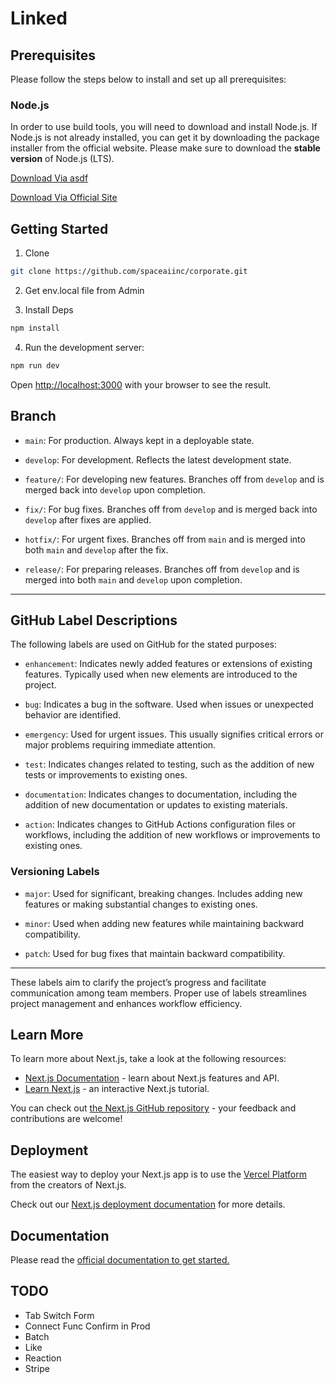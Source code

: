 # Linked

## Prerequisites

Please follow the steps below to install and set up all prerequisites:

### Node.js

In order to use build tools, you will need to download and install Node.js. If Node.js is not already installed, you can get it by downloading the package installer from the official website. Please make sure to download the **stable version** of Node.js (LTS).

[Download Via asdf](https://github.com/asdf-vm/asdf-nodejs)

[Download Via Official Site](https://nodejs.org/)

## Getting Started

1. Clone

```bash
git clone https://github.com/spaceaiinc/corporate.git
```

2. Get env.local file from Admin

3. Install Deps

```bash
npm install
```

4. Run the development server:

```bash
npm run dev
```

Open [http://localhost:3000](http://localhost:3000) with your browser to see the result.

## Branch

- `main`: For production. Always kept in a deployable state.

- `develop`: For development. Reflects the latest development state.

- `feature/`: For developing new features. Branches off from `develop` and is merged back into `develop` upon completion.

- `fix/`: For bug fixes. Branches off from `develop` and is merged back into `develop` after fixes are applied.

- `hotfix/`: For urgent fixes. Branches off from `main` and is merged into both `main` and `develop` after the fix.

- `release/`: For preparing releases. Branches off from `develop` and is merged into both `main` and `develop` upon completion.

---

## GitHub Label Descriptions

The following labels are used on GitHub for the stated purposes:

- `enhancement`: Indicates newly added features or extensions of existing features. Typically used when new elements are introduced to the project.

- `bug`: Indicates a bug in the software. Used when issues or unexpected behavior are identified.

- `emergency`: Used for urgent issues. This usually signifies critical errors or major problems requiring immediate attention.

- `test`: Indicates changes related to testing, such as the addition of new tests or improvements to existing ones.

- `documentation`: Indicates changes to documentation, including the addition of new documentation or updates to existing materials.

- `action`: Indicates changes to GitHub Actions configuration files or workflows, including the addition of new workflows or improvements to existing ones.

### Versioning Labels

- `major`: Used for significant, breaking changes. Includes adding new features or making substantial changes to existing ones.

- `minor`: Used when adding new features while maintaining backward compatibility.

- `patch`: Used for bug fixes that maintain backward compatibility.

---

These labels aim to clarify the project’s progress and facilitate communication among team members. Proper use of labels streamlines project management and enhances workflow efficiency.

## Learn More

To learn more about Next.js, take a look at the following resources:

- [Next.js Documentation](https://nextjs.org/docs) - learn about Next.js features and API.
- [Learn Next.js](https://nextjs.org/learn) - an interactive Next.js tutorial.

You can check out [the Next.js GitHub repository](https://github.com/vercel/next.js/) - your feedback and contributions are welcome!

## Deployment

The easiest way to deploy your Next.js app is to use the [Vercel Platform](https://vercel.com/new?utm_medium=default-template&filter=next.js&utm_source=create-next-app&utm_campaign=create-next-app-readme) from the creators of Next.js.

Check out our [Next.js deployment documentation](https://nextjs.org/docs/deployment) for more details.

## Documentation

Please read the [official documentation to get started.](https://docs.spaceai.jp)

## TODO

- Tab Switch Form
- Connect Func Confirm in Prod
- Batch
- Like
- Reaction
- Stripe
